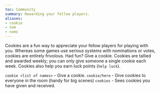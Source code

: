 ```yaml
---
toc: Community
summary: Rewarding your fellow players.
aliases:
- cookie
- nom
- noms
---
```

Cookies are a fun way to appreciate your fellow players for playing with you.  Whereas some games use serious systems with nominations or votes, cookies are entirely frivolous.  Had fun?  Give a cookie.  Cookies are tallied and awarded weekly; you can only give someone a single cookie each week.  Cookies also help you earn luck points (`help luck`).

`cookie <list of names>` - Give a cookie.
`cookie/here` - Give cookies to everyone in the room (handy for big scenes)
`cookies` - Sees cookies you have given and received.
